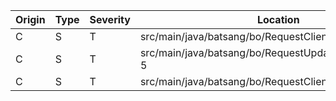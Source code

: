
| Origin | Type | Severity | Location | Description | Submitter |
|---|---|---|---|---|---|
|C|S|T|src/main/java/batsang/bo/RequestClientBO.java:30-50| xxx|Tom|
|C|S|T|src/main/java/batsang/bo/RequestUpdateClientBO.java:3-5|ooo|Tom|
|C|S|T|src/main/java/batsang/bo/RequestClientBO.java:30-50| xxx|Tom|
